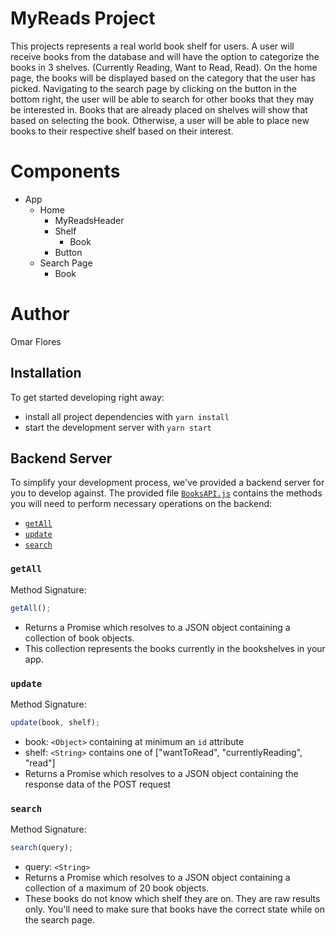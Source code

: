 # MyReads Project

This projects represents a real world book shelf for users.
A user will receive books from the database and will have the option to categorize the books in 3 shelves. (Currently Reading, Want to Read, Read).
On the home page, the books will be displayed based on the category that the user has picked.
Navigating to the search page by clicking on the button in the bottom right, the user will be able to search for other books that they may be interested in.
Books that are already placed on shelves will show that based on selecting the book.
Otherwise, a user will be able to place new books to their respective shelf based on their interest.

# Components

- App
  - Home
    - MyReadsHeader
    - Shelf
      - Book
    - Button
  - Search Page
    - Book

# Author

Omar Flores

## Installation

To get started developing right away:

- install all project dependencies with `yarn install`
- start the development server with `yarn start`

## Backend Server

To simplify your development process, we've provided a backend server for you to develop against. The provided file [`BooksAPI.js`](src/BooksAPI.js) contains the methods you will need to perform necessary operations on the backend:

- [`getAll`](#getall)
- [`update`](#update)
- [`search`](#search)

### `getAll`

Method Signature:

```js
getAll();
```

- Returns a Promise which resolves to a JSON object containing a collection of book objects.
- This collection represents the books currently in the bookshelves in your app.

### `update`

Method Signature:

```js
update(book, shelf);
```

- book: `<Object>` containing at minimum an `id` attribute
- shelf: `<String>` contains one of ["wantToRead", "currentlyReading", "read"]
- Returns a Promise which resolves to a JSON object containing the response data of the POST request

### `search`

Method Signature:

```js
search(query);
```

- query: `<String>`
- Returns a Promise which resolves to a JSON object containing a collection of a maximum of 20 book objects.
- These books do not know which shelf they are on. They are raw results only. You'll need to make sure that books have the correct state while on the search page.
